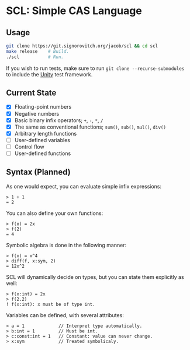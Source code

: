 # SCL: Simple CAS Language

## Usage

```bash
git clone https://git.signorovitch.org/jacob/scl && cd scl
make release    # Build.
./scl           # Run.
```

If you wish to run tests, make sure to run `git clone --recurse-submodules` to
include the [Unity](https://github.com/ThrowTheSwitch/Unity) test framework.

## Current State

- [x] Floating-point numbers
- [x] Negative numbers
- [x] Basic binary infix operators; `+`, `-`, `*`, `/`
- [x] The same as conventional functions; `sum()`, `sub()`, `mul()`, `div()`
- [x] Arbitrary length functions
- [ ] User-defined variables
- [ ] Control flow
- [ ] User-defined functions

## Syntax (Planned)

As one would expect, you can evaluate simple infix expressions:

```scl
> 1 + 1
= 2
```

You can also define your own functions:

```scl
> f(x) = 2x
> f(2)
= 4
```

Symbolic algebra is done in the following manner:

```scl
> f(x) = x^4
> diff(f, x:sym, 2)
= 12x^2
```

SCL will dynamically decide on types, but you can state them explicitly as
well:

```scl
> f(x:int) = 2x
> f(2.2)
! f(x:int): x must be of type int.
```

Variables can be defined, with several attributes:

```scl
> a = 1             // Interpret type automatically.
> b:int = 1         // Must be int.
> c:const:int = 1   // Constant: value can never change.
> x:sym             // Treated symbolicaly.
```
